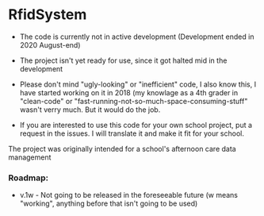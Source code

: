 # RfidSystem

 - The code is currently not in active development (Development ended in 2020 August-end)
 
 - The project isn't yet ready for use, since it got halted mid in the development

 - Please don't mind "ugly-looking" or "inefficient" code, I also know this, I have started working on it in 2018 (my knowlage as a 4th grader in "clean-code" or "fast-running-not-so-much-space-consuming-stuff" wasn't verry much. But it would do the job.

 - If you are interested to use this code for your own school project, put a request in the issues. I will translate it and make it fit for your school.

 
The project was originally intended for a school's afternoon care data management



### Roadmap:
- v.1w - Not going to be released in the foreseeable future (w means "working", anything before that isn't going to be used)
